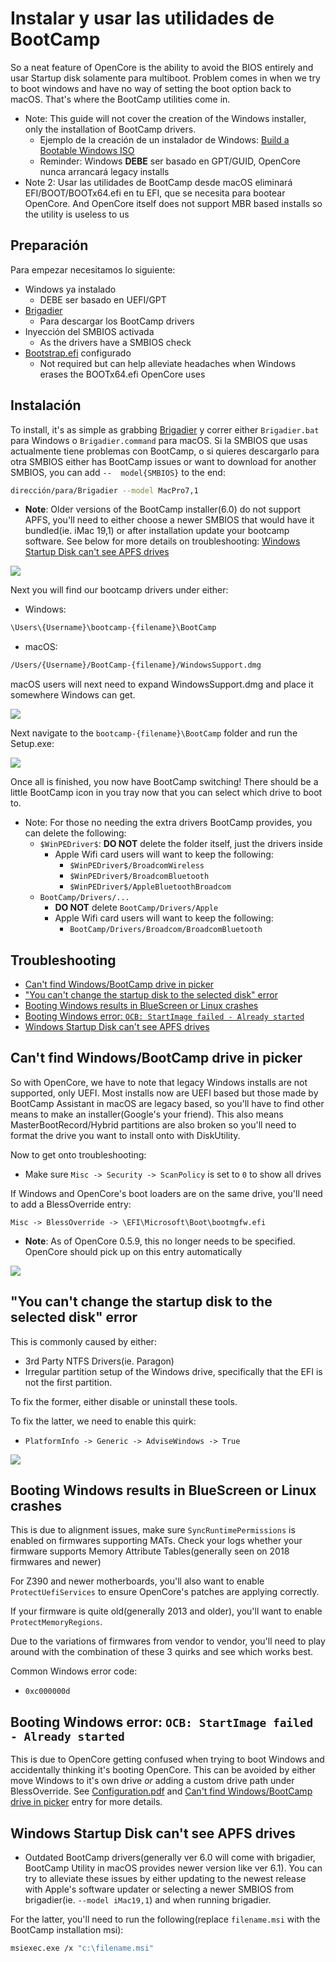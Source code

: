 # Instalar y usar las utilidades de BootCamp



So a neat feature of OpenCore is the ability to avoid the BIOS entirely and usar Startup disk solamente para multiboot. Problem comes in when we try to boot windows and have no way of setting the boot option back to macOS. That's where the BootCamp utilities come in.

* Note: This guide will not cover the creation of the Windows installer, only the installation of BootCamp drivers.
  * Ejemplo de la creación de un instalador de Windows: [Build a Bootable Windows ISO](https://www.freecodecamp.org/news/how-make-a-windows-10-usb-using-your-mac-build-a-bootable-iso-from-your-macs-terminal/)
  * Reminder: Windows **DEBE** ser basado en GPT/GUID, OpenCore nunca arrancará legacy installs
* Note 2: Usar las utilidades de BootCamp desde macOS eliminará EFI/BOOT/BOOTx64.efi en tu EFI, que se necesita para bootear OpenCore. And OpenCore itself does not support MBR based installs so the utility is useless to us

## Preparación

Para empezar necesitamos lo siguiente:

* Windows ya instalado
  * DEBE ser basado en UEFI/GPT
* [Brigadier](https://github.com/corpnewt/brigadier)
  * Para descargar los BootCamp drivers
* Inyección del SMBIOS activada
  * As the drivers have a SMBIOS check
* [Bootstrap.efi](../multiboot/bootstrap.md) configurado
  * Not required but can help alleviate headaches when Windows erases the BOOTx64.efi OpenCore uses

## Instalación

To install, it's as simple as grabbing [Brigadier](https://github.com/corpnewt/brigadier) y correr either `Brigadier.bat` para Windows o `Brigadier.command` para macOS. Si la SMBIOS que usas actualmente tiene problemas con BootCamp, o si quieres descargarlo para otra SMBIOS either has BootCamp issues or want to download for another SMBIOS, you can add `--  model{SMBIOS}` to the end:

```sh
dirección/para/Brigadier --model MacPro7,1
```

* **Note**: Older versions of the BootCamp installer(6.0) do not support APFS, you'll need to either choose a newer SMBIOS that would have it bundled(ie. iMac 19,1) or after installation update your bootcamp software. See below for more details on troubleshooting: [Windows Startup Disk can't see APFS drives](#windows-startup-disk-cant-see-apfs-drives)

![](../images/bootcamp-md/extension.png)

Next you will find our bootcamp drivers under either:

* Windows:

```sh
\Users\{Username}\bootcamp-{filename}\BootCamp
```

* macOS:

```sh
/Users/{Username}/BootCamp-{filename}/WindowsSupport.dmg
```

macOS users will next need to expand WindowsSupport.dmg and place it somewhere Windows can get.

![](../images/bootcamp-md/done.png)

Next navigate to the `bootcamp-{filename}\BootCamp` folder and run the Setup.exe:

![](../images/bootcamp-md/location.png)

Once all is finished, you now have BootCamp switching! There should be a little BootCamp icon in you tray now that you can select which drive to boot to.

* Note: For those no needing the extra drivers BootCamp provides, you can delete the following:
  * `$WinPEDriver$`: **DO NOT** delete the folder itself, just the drivers inside
    * Apple Wifi card users will want to keep the following:
      * `$WinPEDriver$/BroadcomWireless`
      * `$WinPEDriver$/BroadcomBluetooth`
      * `$WinPEDriver$/AppleBluetoothBroadcom`
  * `BootCamp/Drivers/...`
    * **DO NOT** delete `BootCamp/Drivers/Apple`
    * Apple Wifi card users will want to keep the following:
      * `BootCamp/Drivers/Broadcom/BroadcomBluetooth`

## Troubleshooting

* [Can't find Windows/BootCamp drive in picker](#cant-find-windowsbootcamp-drive-in-picker)
* ["You can't change the startup disk to the selected disk" error](#you-cant-change-the-startup-disk-to-the-selected-disk-error)
* [Booting Windows results in BlueScreen or Linux crashes](#booting-windows-results-in-bluescreen-or-linux-crashes)
* [Booting Windows error: `OCB: StartImage failed - Already started`](#booting-windows-error-ocb-startimage-failed---already-started)
* [Windows Startup Disk can't see APFS drives](#windows-startup-disk-cant-see-apfs-drives)

## Can't find Windows/BootCamp drive in picker

So with OpenCore, we have to note that legacy Windows installs are not supported, only UEFI. Most installs now are UEFI based but those made by BootCamp Assistant in macOS are legacy based, so you'll have to find other means to make an installer(Google's your friend). This also means MasterBootRecord/Hybrid partitions are also broken so you'll need to format the drive you want to install onto with DiskUtility.

Now to get onto troubleshooting:

* Make sure `Misc -> Security -> ScanPolicy` is set to `0` to show all drives

If Windows and OpenCore's boot loaders are on the same drive, you'll need to add a BlessOverride entry:

```
Misc -> BlessOverride -> \EFI\Microsoft\Boot\bootmgfw.efi
```

* **Note**: As of OpenCore 0.5.9, this no longer needs to be specified. OpenCore should pick up on this entry automatically

![](../images/win-md/blessoverride.png)

## "You can't change the startup disk to the selected disk" error

This is commonly caused by either:

* 3rd Party NTFS Drivers(ie. Paragon)
* Irregular partition setup of the Windows drive, specifically that the EFI is not the first partition.

To fix the former, either disable or uninstall these tools.

To fix the latter, we need to enable this quirk:

* `PlatformInfo -> Generic -> AdviseWindows -> True`

![](../images/bootcamp-md/error.png)

## Booting Windows results in BlueScreen or Linux crashes

This is due to alignment issues, make sure `SyncRuntimePermissions` is enabled on firmwares supporting MATs. Check your logs whether your firmware supports Memory Attribute Tables(generally seen on 2018 firmwares and newer)

For Z390 and newer motherboards, you'll also want to enable `ProtectUefiServices` to ensure OpenCore's patches are applying correctly.

If your firmware is quite old(generally 2013 and older), you'll want to enable `ProtectMemoryRegions`.

Due to the variations of firmwares from vendor to vendor, you'll need to play around with the combination of these 3 quirks and see which works best.

Common Windows error code:

* `0xc000000d`

## Booting Windows error: `OCB: StartImage failed - Already started`

This is due to OpenCore getting confused when trying to boot Windows and accidentally thinking it's booting OpenCore. This can be avoided by either move Windows to it's own drive *or* adding a custom drive path under BlessOverride. See [Configuration.pdf](https://github.com/acidanthera/OpenCorePkg/blob/master/Docs/Configuration.pdf) and [Can't find Windows/BootCamp drive in picker](#cant-find-windowsbootcamp-drive-in-picker) entry for more details.

## Windows Startup Disk can't see APFS drives

* Outdated BootCamp drivers(generally ver 6.0 will come with brigadier, BootCamp Utility in macOS provides newer version like ver 6.1). You can try to alleviate these issues by either updating to the newest release with Apple's software updater or selecting a newer SMBIOS from brigadier(ie. `--model iMac19,1`) and when running brigadier.

For the latter, you'll need to run the following(replace `filename.msi` with the BootCamp installation msi):

```sh
msiexec.exe /x "c:\filename.msi"
```
